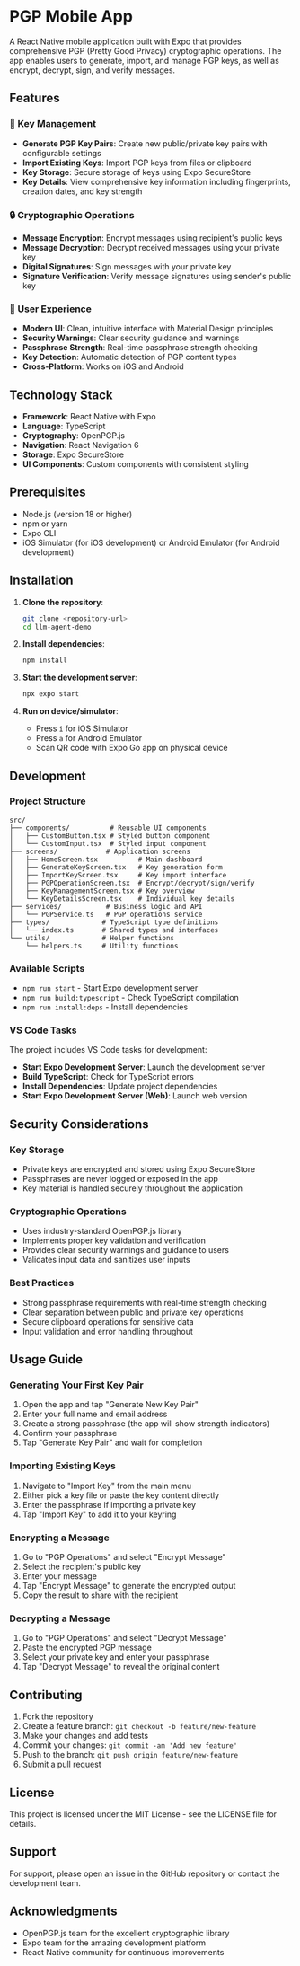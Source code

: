 # PGP Mobile App

A React Native mobile application built with Expo that provides comprehensive PGP (Pretty Good Privacy) cryptographic operations. The app enables users to generate, import, and manage PGP keys, as well as encrypt, decrypt, sign, and verify messages.

## Features

### 🔐 Key Management
- **Generate PGP Key Pairs**: Create new public/private key pairs with configurable settings
- **Import Existing Keys**: Import PGP keys from files or clipboard
- **Key Storage**: Secure storage of keys using Expo SecureStore
- **Key Details**: View comprehensive key information including fingerprints, creation dates, and key strength

### 🔒 Cryptographic Operations
- **Message Encryption**: Encrypt messages using recipient's public keys
- **Message Decryption**: Decrypt received messages using your private key
- **Digital Signatures**: Sign messages with your private key
- **Signature Verification**: Verify message signatures using sender's public key

### 📱 User Experience
- **Modern UI**: Clean, intuitive interface with Material Design principles
- **Security Warnings**: Clear security guidance and warnings
- **Passphrase Strength**: Real-time passphrase strength checking
- **Key Detection**: Automatic detection of PGP content types
- **Cross-Platform**: Works on iOS and Android

## Technology Stack

- **Framework**: React Native with Expo
- **Language**: TypeScript
- **Cryptography**: OpenPGP.js
- **Navigation**: React Navigation 6
- **Storage**: Expo SecureStore
- **UI Components**: Custom components with consistent styling

## Prerequisites

- Node.js (version 18 or higher)
- npm or yarn
- Expo CLI
- iOS Simulator (for iOS development) or Android Emulator (for Android development)

## Installation

1. **Clone the repository**:
   ```bash
   git clone <repository-url>
   cd llm-agent-demo
   ```

2. **Install dependencies**:
   ```bash
   npm install
   ```

3. **Start the development server**:
   ```bash
   npx expo start
   ```

4. **Run on device/simulator**:
   - Press `i` for iOS Simulator
   - Press `a` for Android Emulator
   - Scan QR code with Expo Go app on physical device

## Development

### Project Structure

```
src/
├── components/          # Reusable UI components
│   ├── CustomButton.tsx # Styled button component
│   └── CustomInput.tsx  # Styled input component
├── screens/            # Application screens
│   ├── HomeScreen.tsx          # Main dashboard
│   ├── GenerateKeyScreen.tsx   # Key generation form
│   ├── ImportKeyScreen.tsx     # Key import interface
│   ├── PGPOperationScreen.tsx  # Encrypt/decrypt/sign/verify
│   ├── KeyManagementScreen.tsx # Key overview
│   └── KeyDetailsScreen.tsx    # Individual key details
├── services/           # Business logic and API
│   └── PGPService.ts   # PGP operations service
├── types/             # TypeScript type definitions
│   └── index.ts       # Shared types and interfaces
└── utils/             # Helper functions
    └── helpers.ts     # Utility functions
```

### Available Scripts

- `npm run start` - Start Expo development server
- `npm run build:typescript` - Check TypeScript compilation
- `npm run install:deps` - Install dependencies

### VS Code Tasks

The project includes VS Code tasks for development:
- **Start Expo Development Server**: Launch the development server
- **Build TypeScript**: Check for TypeScript errors
- **Install Dependencies**: Update project dependencies
- **Start Expo Development Server (Web)**: Launch web version

## Security Considerations

### Key Storage
- Private keys are encrypted and stored using Expo SecureStore
- Passphrases are never logged or exposed in the app
- Key material is handled securely throughout the application

### Cryptographic Operations
- Uses industry-standard OpenPGP.js library
- Implements proper key validation and verification
- Provides clear security warnings and guidance to users
- Validates input data and sanitizes user inputs

### Best Practices
- Strong passphrase requirements with real-time strength checking
- Clear separation between public and private key operations
- Secure clipboard operations for sensitive data
- Input validation and error handling throughout

## Usage Guide

### Generating Your First Key Pair

1. Open the app and tap "Generate New Key Pair"
2. Enter your full name and email address
3. Create a strong passphrase (the app will show strength indicators)
4. Confirm your passphrase
5. Tap "Generate Key Pair" and wait for completion

### Importing Existing Keys

1. Navigate to "Import Key" from the main menu
2. Either pick a key file or paste the key content directly
3. Enter the passphrase if importing a private key
4. Tap "Import Key" to add it to your keyring

### Encrypting a Message

1. Go to "PGP Operations" and select "Encrypt Message"
2. Select the recipient's public key
3. Enter your message
4. Tap "Encrypt Message" to generate the encrypted output
5. Copy the result to share with the recipient

### Decrypting a Message

1. Go to "PGP Operations" and select "Decrypt Message"
2. Paste the encrypted PGP message
3. Select your private key and enter your passphrase
4. Tap "Decrypt Message" to reveal the original content

## Contributing

1. Fork the repository
2. Create a feature branch: `git checkout -b feature/new-feature`
3. Make your changes and add tests
4. Commit your changes: `git commit -am 'Add new feature'`
5. Push to the branch: `git push origin feature/new-feature`
6. Submit a pull request

## License

This project is licensed under the MIT License - see the LICENSE file for details.

## Support

For support, please open an issue in the GitHub repository or contact the development team.

## Acknowledgments

- OpenPGP.js team for the excellent cryptographic library
- Expo team for the amazing development platform
- React Native community for continuous improvements
